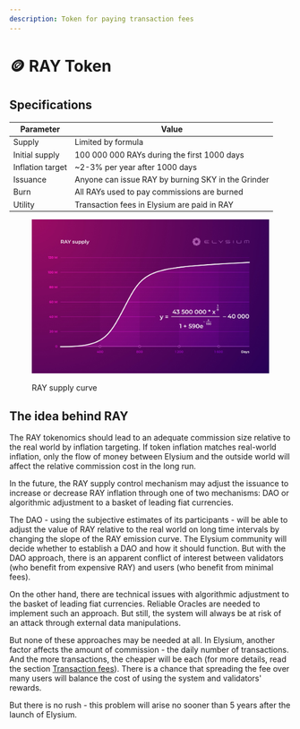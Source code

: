 ```yaml
---
description: Token for paying transaction fees
---
```


# 🪙 RAY Token

## Specifications

| Parameter        | Value                                              |
| ---------------- | -------------------------------------------------- |
| Supply           | Limited by formula                                 |
| Initial supply   | 100 000 000 RAYs during the first 1000 days        |
| Inflation target | \~2-3% per year after 1000 days                    |
| Issuance         | Anyone can issue RAY by burning SKY in the Grinder |
| Burn             | All RAYs used to pay commissions are burned        |
| Utility          | Transaction fees in Elysium are paid in RAY        |

<figure><img src="../.gitbook/assets/RAY Supply.jpg" alt=""><figcaption><p>RAY supply curve</p></figcaption></figure>

## The idea behind RAY

The RAY tokenomics should lead to an adequate commission size relative to the real world by inflation targeting. If token inflation matches real-world inflation, only the flow of money between Elysium and the outside world will affect the relative commission cost in the long run.

In the future, the RAY supply control mechanism may adjust the issuance to increase or decrease RAY inflation through one of two mechanisms: DAO or algorithmic adjustment to a basket of leading fiat currencies.

The DAO - using the subjective estimates of its participants - will be able to adjust the value of RAY relative to the real world on long time intervals by changing the slope of the RAY emission curve. The Elysium community will decide whether to establish a DAO and how it should function. But with the DAO approach, there is an apparent conflict of interest between validators (who benefit from expensive RAY) and users (who benefit from minimal fees).&#x20;

On the other hand, there are technical issues with algorithmic adjustment to the basket of leading fiat currencies. Reliable Oracles are needed to implement such an approach. But still, the system will always be at risk of an attack through external data manipulations.

But none of these approaches may be needed at all. In Elysium, another factor affects the amount of commission - the daily number of transactions. And the more transactions, the cheaper will be each (for more details, read the section [Transaction fees](../elysium/tokenomics/transaction-fees.md)). There is a chance that spreading the fee over many users will balance the cost of using the system and validators' rewards.

But there is no rush - this problem will arise no sooner than 5 years after the launch of Elysium.
